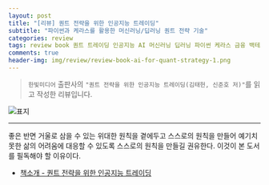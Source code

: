 ```yaml
---  
layout: post  
title: "[리뷰] 퀀트 전략을 위한 인공지능 트레이딩"  
subtitle: "파이썬과 케라스를 활용한 머신러닝/딥러닝 퀀트 전략 기술"  
categories: review  
tags: review book 퀀트 트레이딩 인공지능 AI 머신러닝 딥러닝 파이썬 케라스 금융 백테스팅    
comments: true  
header-img: img/review/review-book-ai-for-quant-strategy-1.png
---  
```

  
> `한빛미디어` 출판사의 `"퀀트 전략을 위한 인공지능 트레이딩(김태헌, 신준호 저)"`를 읽고 작성한 리뷰입니다.  

![표지](https://theorydb.github.io/assets/img/review/review-book-ai-for-quant-strategy-1.png)  

---

좋은 반면 거울로 삼을 수 있는 위대한 원칙을 곁에두고 스스로의 원칙을 만들어 예기치 못한 삶의 어려움에 대응할 수 있도록 스스로의 원칙을 만들길 권유한다. 이것이 본 도서를 필독해야 할 이유이다.

* [책소개 - 퀀트 전략을 위한 인공지능 트레이딩](http://www.yes24.com/Product/Goods/91326289)


